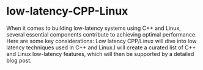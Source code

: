 # low-latency-CPP-Linux
When it comes to building low-latency systems using C++ and Linux, several essential components contribute to achieving optimal performance. Here are some key considerations: Low latency CPP/Linux will dive into low latency techniques used in C++ and Linux.I will create a curated list of C++ and Linux low-latency features, which will then be supported by a detailed blog post.
